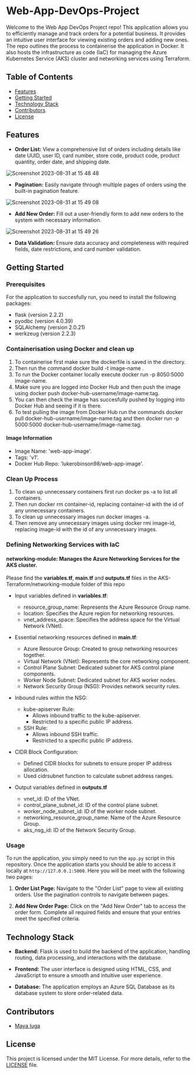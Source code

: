 # Web-App-DevOps-Project

Welcome to the Web App DevOps Project repo! This application allows you to efficiently manage and track orders for a potential business. It provides an intuitive user interface for viewing existing orders and adding new ones. The repo outlines the process to containerise the application in Docker. It also hosts the infrastructure as code (IaC) for managing the Azure Kubernetes Service (AKS) cluster and networking services using Terraform.

## Table of Contents

- [Features](#features)
- [Getting Started](#getting-started)
- [Technology Stack](#technology-stack)
- [Contributors](#contributors)
- [License](#license)

## Features

- **Order List:** View a comprehensive list of orders including details like date UUID, user ID, card number, store code, product code, product quantity, order date, and shipping date.
  
![Screenshot 2023-08-31 at 15 48 48](https://github.com/maya-a-iuga/Web-App-DevOps-Project/assets/104773240/3a3bae88-9224-4755-bf62-567beb7bf692)

- **Pagination:** Easily navigate through multiple pages of orders using the built-in pagination feature.
  
![Screenshot 2023-08-31 at 15 49 08](https://github.com/maya-a-iuga/Web-App-DevOps-Project/assets/104773240/d92a045d-b568-4695-b2b9-986874b4ed5a)

- **Add New Order:** Fill out a user-friendly form to add new orders to the system with necessary information.
  
![Screenshot 2023-08-31 at 15 49 26](https://github.com/maya-a-iuga/Web-App-DevOps-Project/assets/104773240/83236d79-6212-4fc3-afa3-3cee88354b1a)

- **Data Validation:** Ensure data accuracy and completeness with required fields, date restrictions, and card number validation.

## Getting Started

### Prerequisites

For the application to succesfully run, you need to install the following packages:

- flask (version 2.2.2)
- pyodbc (version 4.0.39)
- SQLAlchemy (version 2.0.21)
- werkzeug (version 2.2.3)

### Containerisation using Docker and clean up

1. To containerise first make sure the dockerfile is saved in the directory.
2. Then run the command docker build -t image-name .
3. To run the Docker container locally execute docker run -p 8050:5000 image-name.
4. Make sure you are logged into Docker Hub and then push the image using docker push docker-hub-username/image-name:tag.
5. You can then check the image has succesfully pushed by logging into Docker Hub and seeing if it is there.
6. To test pulling the image from Docker Hub run the commands docker pull docker-hub-username/image-name:tag and then docker run -p 5000:5000 docker-hub-username/image-name:tag.

#### Image Information
- Image Name: 'web-app-image'.
- Tags: 'v1'.
- Docker Hub Repo: 'lukerobinson98/web-app-image'.

### Clean Up Process

1. To clean up unnecessary containers first run docker ps -a to list all containers.
2. Then run docker rm container-id, replacing container-id with the id of any unnecessary containers.
3. To clean up unnecessary images run docker images -a.
4. Then remove any unnecessary images using docker rmi image-id, replacing image-id with the id of any unnecessary images.

### Defining Networking Services with IaC

#### **networking-module:** Manages the Azure Networking Services for the AKS cluster.

Please find the **variables.tf**, **main.tf** and **outputs.tf** files in the AKS-Terraform/networking-module folder of this repo

- Input variables defined in **variables.tf**:
    - resource_group_name: Represents the Azure Resource Group name.
    - location: Specifies the Azure region for networking resources.
    - vnet_address_space: Specifies the address space for the Virtual Network (VNet).
      
- Essential networking resources defined in **main.tf**:
    - Azure Resource Group: Created to group networking resources together.
    - Virtual Network (VNet): Represents the core networking component.
    - Control Plane Subnet: Dedicated subnet for AKS control plane components.
    - Worker Node Subnet: Dedicated subnet for AKS worker nodes.
    - Network Security Group (NSG): Provides network security rules.
      
- Inbound rules within the NSG:
    - kube-apiserver Rule:
        - Allows inbound traffic to the kube-apiserver.
        - Restricted to a specific public IP address.
    - SSH Rule:
        - Allows inbound SSH traffic.
        - Restricted to a specific public IP address.

- CIDR Block Configuration:
    - Defined CIDR blocks for subnets to ensure proper IP address allocation.
    - Used cidrsubnet function to calculate subnet address ranges.

- Output variables defined in **outputs.tf**
    - vnet_id: ID of the VNet.
    - control_plane_subnet_id: ID of the control plane subnet.
    - worker_node_subnet_id: ID of the worker node subnet.
    - networking_resource_group_name: Name of the Azure Resource Group.
    - aks_nsg_id: ID of the Network Security Group.

### Usage

To run the application, you simply need to run the `app.py` script in this repository. Once the application starts you should be able to access it locally at `http://127.0.0.1:5000`. Here you will be meet with the following two pages:

1. **Order List Page:** Navigate to the "Order List" page to view all existing orders. Use the pagination controls to navigate between pages.

2. **Add New Order Page:** Click on the "Add New Order" tab to access the order form. Complete all required fields and ensure that your entries meet the specified criteria.



## Technology Stack

- **Backend:** Flask is used to build the backend of the application, handling routing, data processing, and interactions with the database.

- **Frontend:** The user interface is designed using HTML, CSS, and JavaScript to ensure a smooth and intuitive user experience.

- **Database:** The application employs an Azure SQL Database as its database system to store order-related data.

## Contributors 

- [Maya Iuga]([https://github.com/yourusername](https://github.com/maya-a-iuga))

## License

This project is licensed under the MIT License. For more details, refer to the [LICENSE](LICENSE) file.
